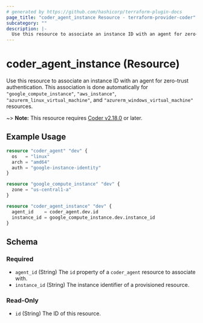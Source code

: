 ```yaml
---
# generated by https://github.com/hashicorp/terraform-plugin-docs
page_title: "coder_agent_instance Resource - terraform-provider-coder"
subcategory: ""
description: |-
  Use this resource to associate an instance ID with an agent for zero-trust authentication. This association is done automatically for "google_compute_instance", "aws_instance", "azurerm_linux_virtual_machine", and "azurerm_windows_virtual_machine" resources.
---
```


# coder_agent_instance (Resource)

Use this resource to associate an instance ID with an agent for zero-trust authentication. This association is done automatically for `"google_compute_instance"`, `"aws_instance"`, `"azurerm_linux_virtual_machine"`, and `"azurerm_windows_virtual_machine"` resources.

~> **Note:** This resource requires [Coder v2.18.0](https://github.com/coder/coder/releases/tag/v2.18.0) or later.

## Example Usage

```terraform
resource "coder_agent" "dev" {
  os   = "linux"
  arch = "amd64"
  auth = "google-instance-identity"
}

resource "google_compute_instance" "dev" {
  zone = "us-central1-a"
}

resource "coder_agent_instance" "dev" {
  agent_id    = coder_agent.dev.id
  instance_id = google_compute_instance.dev.instance_id
}
```

<!-- schema generated by tfplugindocs -->
## Schema

### Required

- `agent_id` (String) The `id` property of a `coder_agent` resource to associate with.
- `instance_id` (String) The instance identifier of a provisioned resource.

### Read-Only

- `id` (String) The ID of this resource.
